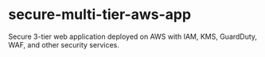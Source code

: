 # secure-multi-tier-aws-app
Secure 3-tier web application deployed on AWS with IAM, KMS, GuardDuty, WAF, and other security services.
